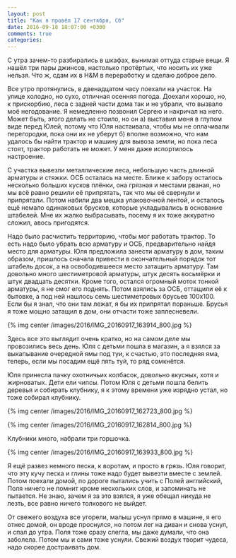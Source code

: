 ```yaml
---
layout: post
title: "Как я провёл 17 сентября, Сб"
date: 2016-09-18 18:07:00 +0300
comments: true
categories: 
---
```

С утра зачем-то разбирались в шкафах, вынимая оттуда старые вещи. Я нашёл три пары джинсов, настолько протёртых, что носить их уже нельзя. Что ж, сдам их в H&M в переработку и сделаю доброе дело.

Все утро протянулись, в двенадцатом часу поехали на участок. На улице холодно, но сухо, отличная осенняя погода. Доехали хорошо, но, к прискорбию, леса с задней части дома так и не убрали, что вызвало моё негодование. Я немедленно позвонил Сергею и накричал на него. Может быть, этого делать не стоило, но он а) выставил меня в глупом виде перед Юлей, потому что Юля настаивала, чтобы мы не оплачивали перегородки, пока они их не уберут б) вполне возможно, что нам удалось бы найти трактор и машину для вывоза земли, но пока леса стоят, трактор работать не может. У меня даже испортилось настроение.

С участка вывезли металлические леса, небольшую часть длинной арматуры и стяжки. ОСБ осталась на месте. Ближе к забору осталось несколько больших кусков плёнки, она грязная и местами рваная, но мы всё равно решили её припрятать, так что мы её свернули и припрятали. Потом набили два мешка упаковочной лентой, и осталось ещё немало одинаковых брусков, которые укладывались в основание штабелей. Мне их жалко выбрасывать, посему я их тоже аккуратно сложил, авось пригодятся.

Надо было расчистить территорию, чтобы мог работать трактор. То есть надо было убрать всю арматуру и ОСБ, предварительно найдя место для арматуры. Юля предложила занести арматуру в дом, таким образом, пришлось сначала привести в окончательный порядок тот штабель досок, а на освободившееся место затащить арматуру. Там довольно много шестиметровой арматуры, штук десять восьмёрки и штук двадцать десятки. Кроме того, остался огромный моток тонкой арматуры, я не смог его поднять. Потом взялись за ОСБ, оттащили её к бытовке, а под ней нашлось семь шестиметровых брусьев 100х100. Если бы я знал, что они там лежат, я бы их припрятал пораньше. Брусья я тоже мощно затащил в дом, они отчасти тоже заплесневели. 

{% img center /images/2016/IMG_20160917_163914_800.jpg %}

Здесь все это выглядит очень кратко, но на самом деле мы провозились весь день. Юля с детьми пошла в магазин, а я взялся за выкапывание очередной ямы под туи, к счастью, это последняя яма, теперь, если мы посадим ещё пять туй, то ряд сомкнётся.

Юля принесла пачку охотничьих колбасок, довольно вкусных, хотя и жирноватых. Дети ели чипсы. Потом Юля с детьми пошла белить деревья и собирать клубнику, я к этому времени уже изрядно устал, но тоже собирал клубнику. 

{% img center /images/2016/IMG_20160917_162723_800.jpg %}

{% img center /images/2016/IMG_20160917_162814_800.jpg %}

Клубники много, набрали три горшочка.

{% img center /images/2016/IMG_20160917_163933_800.jpg %}

Я ещё развез немного песка, к воротам, и просто в грязь. Юля говорит, что эту кучу песка и глины тоже надо будет вывезти вместе с землей. Потом поехали домой, по дороге пытались учить с Полей английский, Поля ничего не помнит кроме нескольких слов, и запоминать не пытается. Не знаю, зачем я за это взялся, я уже обещал никуда не лезть, все равно ничего толкового не выйдет. 

От свежего воздуха все угорели, малыш уснул прямо в машине, я его отнес домой, он вроде проснулся, но потом лег на диван и снова уснул, и спал до утра. Поля тоже сразу слегла, мы даже думали, что она заболела. Потом мы и сами тоже уснули. Свежий воздух творит чудеса, надо скорее достраивать дом.
 